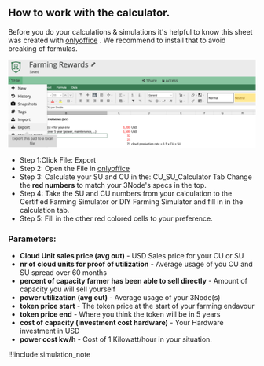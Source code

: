 ## How to work with the calculator.

Before you do your calculations & simulations it's helpful to know this sheet was created with [onlyoffice](https://www.onlyoffice.com/) .
We recommend to install that to avoid breaking of formulas. 

![](img/farming_calc_export.jpg)

- Step 1:Click File: Export
- Step 2: Open the File in [onlyoffice](https://www.onlyoffice.com)
- Step 3: Calculate your SU and CU in the: CU_SU_Calculator Tab Change the **red numbers** to match your 3Node's specs in the top.
- Step 4: Take the SU and CU numbers from your calculation to the Certified Farming Simulator or DIY Farming Simulator and fill in in the calculation tab.
- Step 5: Fill in the other red colored cells to your preference.

### Parameters:

- **Cloud Unit sales price (avg out)** - USD Sales price for your CU or SU
- **nr of cloud units for proof of utilization** - Average usage of you CU and SU spread over 60 months
- **percent of capacity farmer has been able to sell directly** - Amount of capacity you will sell yourself
- **power utilization (avg out)** - Average usage of your 3Node(s)
- **token price start** - The token price at the start of your farming endavour
- **token price end** - Where you think the token will be in 5 years
- **cost of capacity (investment cost hardware)** - Your Hardware investment in USD
- **power cost kw/h** - Cost of 1 Kilowatt/hour in your situation.

!!!include:simulation_note


<!-- !!!include:farming_toc -->


